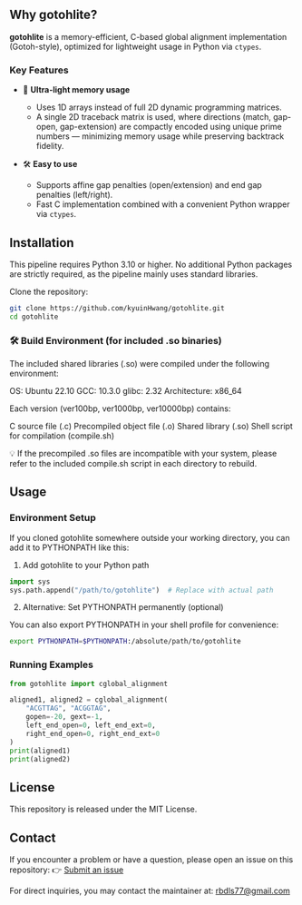 ## Why gotohlite?

**gotohlite** is a memory-efficient, C-based global alignment implementation (Gotoh-style), optimized for lightweight usage in Python via `ctypes`.

### Key Features

- 🧠 **Ultra-light memory usage**
  - Uses 1D arrays instead of full 2D dynamic programming matrices.
  - A single 2D traceback matrix is used, where directions (match, gap-open, gap-extension) are compactly encoded using unique prime numbers — minimizing memory usage while preserving backtrack fidelity.

- 🛠️ **Easy to use**
  - Supports affine gap penalties (open/extension) and end gap penalties (left/right).
  - Fast C implementation combined with a convenient Python wrapper via `ctypes`.

## Installation
This pipeline requires Python 3.10 or higher.
No additional Python packages are strictly required, as the pipeline mainly uses standard libraries.

Clone the repository:

```bash
git clone https://github.com/kyuinHwang/gotohlite.git
cd gotohlite
```

### 🛠️ Build Environment (for included .so binaries)
The included shared libraries (.so) were compiled under the following environment:

OS: Ubuntu 22.10
GCC: 10.3.0
glibc: 2.32
Architecture: x86_64

Each version (ver100bp, ver1000bp, ver10000bp) contains:

C source file (.c)
Precompiled object file (.o)
Shared library (.so)
Shell script for compilation (compile.sh)

💡 If the precompiled .so files are incompatible with your system, please refer to the included compile.sh script in each directory to rebuild.

## Usage

### Environment Setup
If you cloned gotohlite somewhere outside your working directory, you can add it to PYTHONPATH like this:
1. Add gotohlite to your Python path

```python
import sys
sys.path.append("/path/to/gotohlite")  # Replace with actual path
```

2. Alternative: Set PYTHONPATH permanently (optional)

You can also export PYTHONPATH in your shell profile for convenience:
```bash
export PYTHONPATH=$PYTHONPATH:/absolute/path/to/gotohlite
```

### Running Examples

```python
from gotohlite import cglobal_alignment

aligned1, aligned2 = cglobal_alignment(
    "ACGTTAG", "ACGGTAG",
    gopen=-20, gext=-1,
    left_end_open=0, left_end_ext=0,
    right_end_open=0, right_end_ext=0
)
print(aligned1)
print(aligned2)
```

## License

This repository is released under the MIT License.

## Contact
If you encounter a problem or have a question, please open an issue on this repository:
👉 [Submit an issue](https://github.com/kyuinHwang/gotohlite/issues)

For direct inquiries, you may contact the maintainer at: rbdls77@gmail.com
